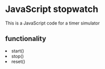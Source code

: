 # JavaScript stopwatch
This is a JavaScript code for a timer simulator
## functionality
<li>start()</li>
<li>stop()</li>
<li>reset()</li>
